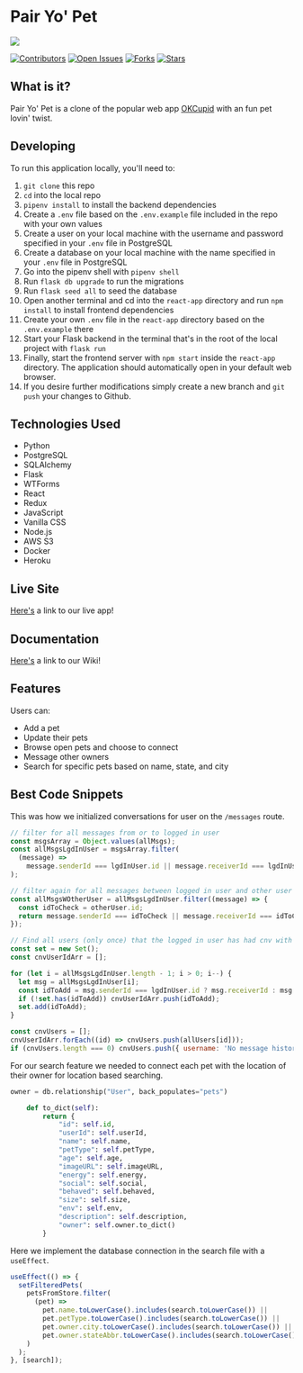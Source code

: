 # Pair Yo' Pet

<p align='left'>
    <img src="https://pair-yo-pet-aws.s3-us-west-1.amazonaws.com/pre-saved-images/pyp-logo-cropped.png">
</p>

[![Contributors](https://img.shields.io/github/contributors/markhv-code/pair-yo-pet)](https://www.github.com/markhv-code/pair-yo-pet/contributors)
[![Open Issues](https://img.shields.io/github/issues/markhv-code/pair-yo-pet)](https://www.github.com/markhv-code/pair-yo-pet/issues)
[![Forks](https://img.shields.io/github/forks/markhv-code/pair-yo-pet)](https://www.github.com/markhv-code/pair-yo-pet/forks)
[![Stars](https://img.shields.io/github/stars/markhv-code/pair-yo-pet)](https://www.github.com/markhv-code/pair-yo-pet/stars)

## What is it?

Pair Yo' Pet is a clone of the popular web app [OKCupid](https://www.okcupid.com/) with an fun pet lovin' twist.

## Developing

To run this application locally, you'll need to:

1. `git clone` this repo
2. `cd` into the local repo
3. `pipenv install` to install the backend dependencies
4. Create a `.env` file based on the `.env.example` file included in the repo with your own values
5. Create a user on your local machine with the username and password specified in your `.env` file in PostgreSQL
6. Create a database on your local machine with the name specified in your `.env` file in PostgreSQL
7. Go into the pipenv shell with `pipenv shell`
8. Run `flask db upgrade` to run the migrations
9. Run `flask seed all` to seed the database
10. Open another terminal and cd into the `react-app` directory and run `npm install` to install frontend dependencies
11. Create your own `.env` file in the `react-app` directory based on the `.env.example` there
12. Start your Flask backend in the terminal that's in the root of the local project with `flask run`
13. Finally, start the frontend server with `npm start` inside the `react-app` directory. The application should automatically open in your default web browser.
14. If you desire further modifications simply create a new branch and `git push` your changes to Github.

## Technologies Used

- Python
- PostgreSQL
- SQLAlchemy
- Flask
- WTForms
- React
- Redux
- JavaScript
- Vanilla CSS
- Node.js
- AWS S3
- Docker
- Heroku

## Live Site

[Here's](https://pairyopet.herokuapp.com/) a link to our live app!

## Documentation

[Here's](https://github.com/markhv-code/pair-yo-pet/wiki/) a link to our Wiki!

## Features

Users can:

- Add a pet
- Update their pets
- Browse open pets and choose to connect
- Message other owners
- Search for specific pets based on name, state, and city

## Best Code Snippets

This was how we initialized conversations for user on the `/messages` route.

```js
// filter for all messages from or to logged in user
const msgsArray = Object.values(allMsgs);
const allMsgsLgdInUser = msgsArray.filter(
  (message) =>
    message.senderId === lgdInUser.id || message.receiverId === lgdInUser.id
);

// filter again for all messages between logged in user and other user (chosen user)
const allMsgsWOtherUser = allMsgsLgdInUser.filter((message) => {
  const idToCheck = otherUser.id;
  return message.senderId === idToCheck || message.receiverId === idToCheck;
});
```

```js
// Find all users (only once) that the logged in user has had cnv with
const set = new Set();
const cnvUserIdArr = [];

for (let i = allMsgsLgdInUser.length - 1; i > 0; i--) {
  let msg = allMsgsLgdInUser[i];
  const idToAdd = msg.senderId === lgdInUser.id ? msg.receiverId : msg.senderId;
  if (!set.has(idToAdd)) cnvUserIdArr.push(idToAdd);
  set.add(idToAdd);
}

const cnvUsers = [];
cnvUserIdArr.forEach((id) => cnvUsers.push(allUsers[id]));
if (cnvUsers.length === 0) cnvUsers.push({ username: 'No message history' });
```

For our search feature we needed to connect each pet with the location of their owner for location based searching.

```py
owner = db.relationship("User", back_populates="pets")

    def to_dict(self):
        return {
            "id": self.id,
            "userId": self.userId,
            "name": self.name,
            "petType": self.petType,
            "age": self.age,
            "imageURL": self.imageURL,
            "energy": self.energy,
            "social": self.social,
            "behaved": self.behaved,
            "size": self.size,
            "env": self.env,
            "description": self.description,
            "owner": self.owner.to_dict()
        }
```

Here we implement the database connection in the search file with a `useEffect`.

```js
useEffect(() => {
  setFilteredPets(
    petsFromStore.filter(
      (pet) =>
        pet.name.toLowerCase().includes(search.toLowerCase()) ||
        pet.petType.toLowerCase().includes(search.toLowerCase()) ||
        pet.owner.city.toLowerCase().includes(search.toLowerCase()) ||
        pet.owner.stateAbbr.toLowerCase().includes(search.toLowerCase())
    )
  );
}, [search]);
```
